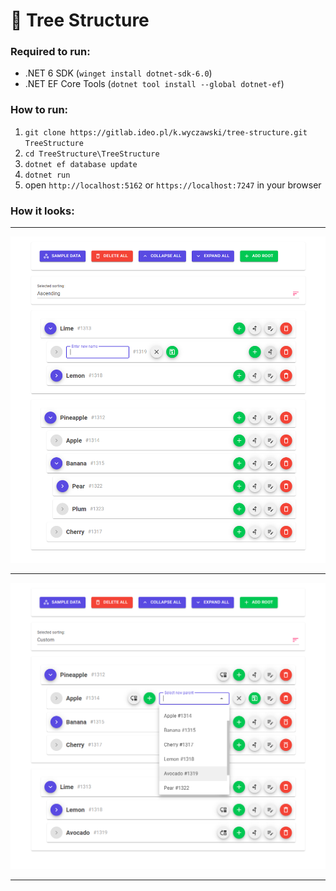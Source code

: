 # 🌳 Tree Structure

### Required to run:

- .NET 6 SDK (`winget install dotnet-sdk-6.0`)
- .NET EF Core Tools (`dotnet tool install --global dotnet-ef`)

### How to run:

1. `git clone https://gitlab.ideo.pl/k.wyczawski/tree-structure.git TreeStructure`
2. `cd TreeStructure\TreeStructure`
3. `dotnet ef database update`
4. `dotnet run`
5. open `http://localhost:5162` or `https://localhost:7247` in your browser

### How it looks:

------

![Renaming](/Screenshots/renaming.png)

------

![Relocating](/Screenshots/relocating.png)

------
